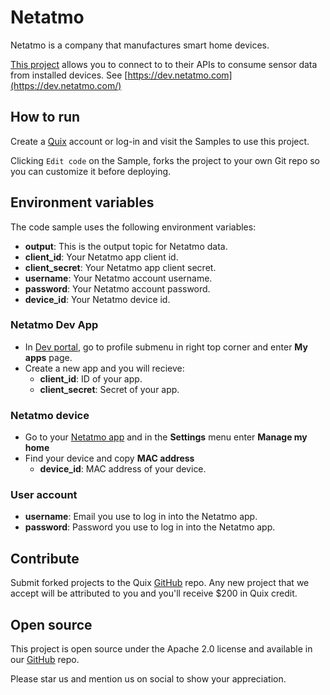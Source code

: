 # Netatmo

Netatmo is a company that manufactures smart home devices. 

[This project](https://github.com/quixio/quix-samples/tree/main/python/sources/Netatmo) allows you to connect to to their APIs to consume sensor data from installed devices. See [https://dev.netatmo.com](https://dev.netatmo.com/) 

## How to run

Create a [Quix](https://portal.platform.quix.ai/self-sign-up?xlink=github) account or log-in and visit the Samples to use this project.

Clicking `Edit code` on the Sample, forks the project to your own Git repo so you can customize it before deploying.

## Environment variables

The code sample uses the following environment variables:

- **output**: This is the output topic for Netatmo data.
- **client_id**: Your Netatmo app client id.
- **client_secret**: Your Netatmo app client secret.
- **username**: Your Netatmo account username.
- **password**: Your Netatmo account password.
- **device_id**: Your Netatmo device id.

### Netatmo Dev App
- In [Dev portal](https://dev.netatmo.com/), go to profile submenu in right top corner and enter **My apps** page.
- Create a new app and you will recieve:
  - **client_id**: ID of your app.
  - **client_secret**: Secret of your app.

### Netatmo device
- Go to your [Netatmo app](https://my.netatmo.com/app/station) and in the **Settings** menu enter **Manage my home**
- Find your device and copy **MAC address**
  - **device_id**: MAC address of your device.

### User account
- **username**: Email you use to log in into the Netatmo app.
- **password**: Password you use to log in into the Netatmo app.

## Contribute

Submit forked projects to the Quix [GitHub](https://github.com/quixio/quix-samples) repo. Any new project that we accept will be attributed to you and you'll receive $200 in Quix credit.

## Open source

This project is open source under the Apache 2.0 license and available in our [GitHub](https://github.com/quixio/quix-samples) repo.

Please star us and mention us on social to show your appreciation.

